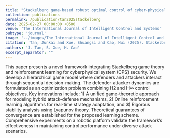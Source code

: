 ```yaml
---
title: "Stackelberg game-based robust optimal control of cyber-physical system under hybrid attacks"
collection: publications
permalink: /publication/tan2025stackelberg
date: 2025-02-27 00:00:00 +0500
venue: 'The International Journal of Intelligent Control and Systems'
pubtype: 'journal'
image: '../images/The International Journal of Intelligent Control and Systems.jpg'
citation: 'Tan, Junkai and Xue, Shuangsi and Cao, Hui (2025). Stackelberg game-based robust optimal control of cyber-physical system under hybrid attacks. The International Journal of Intelligent Control and Systems.'
authors: 'J. Tan, S. Xue, H. Cao'
excerpt_separator: ""
---
```

This paper presents a novel framework integrating Stackelberg game theory and reinforcement learning for cyberphysical system (CPS) security. We develop a hierarchical game model where defenders and attackers interact through sequential decision-making. The defender-attacker dynamics are formulated as an optimization problem combining H2 and H∞ control objectives. Key innovations include: 1) A unified game-theoretic approach for modeling hybrid attack-defense mechanisms, 2) Online reinforcement learning algorithms for real-time strategy adaptation, and 3) Rigorous stability analysis using Lyapunov theory. Theoretical guarantees of convergence are established for the proposed learning scheme. Comprehensive experiments on a robotic platform validate the framework’s effectiveness in maintaining control performance under diverse attack scenarios.
